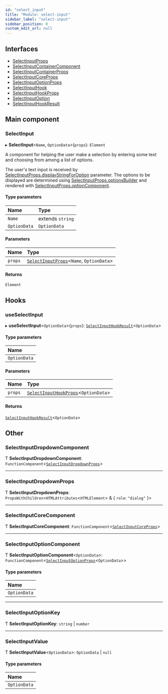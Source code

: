```yaml
---
id: "select_input"
title: "Module: select-input"
sidebar_label: "select-input"
sidebar_position: 0
custom_edit_url: null
---
```


## Interfaces

- [SelectInputProps](../interfaces/select_input.SelectInputProps.md)
- [SelectInputContainerComponent](../interfaces/select_input.SelectInputContainerComponent.md)
- [SelectInputContainerProps](../interfaces/select_input.SelectInputContainerProps.md)
- [SelectInputCoreProps](../interfaces/select_input.SelectInputCoreProps.md)
- [SelectInputOptionProps](../interfaces/select_input.SelectInputOptionProps.md)
- [SelectInputHook](../interfaces/select_input.SelectInputHook.md)
- [SelectInputHookProps](../interfaces/select_input.SelectInputHookProps.md)
- [SelectInputOption](../interfaces/select_input.SelectInputOption.md)
- [SelectInputHookResult](../interfaces/select_input.SelectInputHookResult.md)

## Main component

### SelectInput

▸ **SelectInput**\<`Name`, `OptionData`\>(`props`): `Element`

A component for helping the user make a selection by entering some text and choosing from among a list of options.

The user's text input is received by [SelectInputProps.displayStringForOption](../interfaces/select_input.SelectInputProps.md#displaystringforoption) parameter.
The options to be displayed are determined using [SelectInputProps.optionsBuilder](../interfaces/select_input.SelectInputProps.md#optionsbuilder)
and rendered with [SelectInputProps.optionComponent](../interfaces/select_input.SelectInputProps.md#optioncomponent).

#### Type parameters

| Name | Type |
| :------ | :------ |
| `Name` | extends `string` |
| `OptionData` | `OptionData` |

#### Parameters

| Name | Type |
| :------ | :------ |
| `props` | [`SelectInputProps`](../interfaces/select_input.SelectInputProps.md)\<`Name`, `OptionData`\> |

#### Returns

`Element`

## Hooks

### useSelectInput

▸ **useSelectInput**\<`OptionData`\>(`props`): [`SelectInputHookResult`](../interfaces/select_input.SelectInputHookResult.md)\<`OptionData`\>

#### Type parameters

| Name |
| :------ |
| `OptionData` |

#### Parameters

| Name | Type |
| :------ | :------ |
| `props` | [`SelectInputHookProps`](../interfaces/select_input.SelectInputHookProps.md)\<`OptionData`\> |

#### Returns

[`SelectInputHookResult`](../interfaces/select_input.SelectInputHookResult.md)\<`OptionData`\>

## Other

### SelectInputDropdownComponent

Ƭ **SelectInputDropdownComponent**: `FunctionComponent`\<[`SelectInputDropdownProps`](select_input.md#selectinputdropdownprops)\>

___

### SelectInputDropdownProps

Ƭ **SelectInputDropdownProps**: `PropsWithChildren`\<`HTMLAttributes`\<`HTMLElement`\> & \{ `role`: ``"dialog"``  }\>

___

### SelectInputCoreComponent

Ƭ **SelectInputCoreComponent**: `FunctionComponent`\<[`SelectInputCoreProps`](../interfaces/select_input.SelectInputCoreProps.md)\>

___

### SelectInputOptionComponent

Ƭ **SelectInputOptionComponent**\<`OptionData`\>: `FunctionComponent`\<[`SelectInputOptionProps`](../interfaces/select_input.SelectInputOptionProps.md)\<`OptionData`\>\>

#### Type parameters

| Name |
| :------ |
| `OptionData` |

___

### SelectInputOptionKey

Ƭ **SelectInputOptionKey**: `string` \| `number`

___

### SelectInputValue

Ƭ **SelectInputValue**\<`OptionData`\>: `OptionData` \| ``null``

#### Type parameters

| Name |
| :------ |
| `OptionData` |

